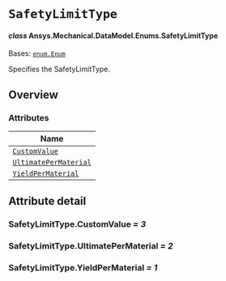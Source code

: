 # `SafetyLimitType`

<a id="ansys.mechanical.stubs.v242.Ansys.Mechanical.DataModel.Enums.SafetyLimitType"></a>

#### *class* Ansys.Mechanical.DataModel.Enums.SafetyLimitType

Bases: [`enum.Enum`](https://docs.python.org/3/library/enum.html#enum.Enum)

Specifies the SafetyLimitType.

<!-- !! processed by numpydoc !! -->

<a id="overview"></a>

## Overview

### Attributes

| Name |
| -------------------------------------------------------------------------------------------------------------------------------------- |
| [`CustomValue`](#SafetyLimitType.CustomValue) |
| [`UltimatePerMaterial`](#SafetyLimitType.UltimatePerMaterial) |
| [`YieldPerMaterial`](#SafetyLimitType.YieldPerMaterial) |

<a id="attribute-detail"></a>

## Attribute detail

<a id="SafetyLimitType.CustomValue"></a>

### SafetyLimitType.CustomValue *= 3*

<a id="SafetyLimitType.UltimatePerMaterial"></a>

### SafetyLimitType.UltimatePerMaterial *= 2*

<a id="SafetyLimitType.YieldPerMaterial"></a>

### SafetyLimitType.YieldPerMaterial *= 1*


